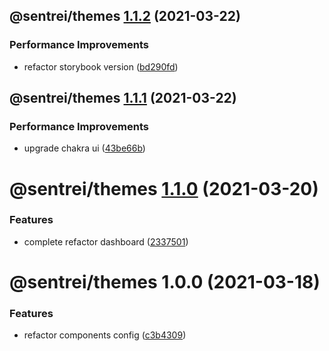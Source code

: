 ## @sentrei/themes [1.1.2](https://github.com/sentrei/sentrei/compare/@sentrei/themes@1.1.1...@sentrei/themes@1.1.2) (2021-03-22)

### Performance Improvements

- refactor storybook version ([bd290fd](https://github.com/sentrei/sentrei/commit/bd290fd54e11df38f9b7d7e49c9664ce3f8c16c7))

## @sentrei/themes [1.1.1](https://github.com/sentrei/sentrei/compare/@sentrei/themes@1.1.0...@sentrei/themes@1.1.1) (2021-03-22)

### Performance Improvements

- upgrade chakra ui ([43be66b](https://github.com/sentrei/sentrei/commit/43be66b0fcd99e5bf496156bbecb3f292a395365))

# @sentrei/themes [1.1.0](https://github.com/sentrei/sentrei/compare/@sentrei/themes@1.0.0...@sentrei/themes@1.1.0) (2021-03-20)

### Features

- complete refactor dashboard ([2337501](https://github.com/sentrei/sentrei/commit/2337501423d8770572c232c858fac71c0599327c))

# @sentrei/themes 1.0.0 (2021-03-18)

### Features

- refactor components config ([c3b4309](https://github.com/sentrei/sentrei/commit/c3b4309211452baccbd66f22d00068f0ec6dd747))
